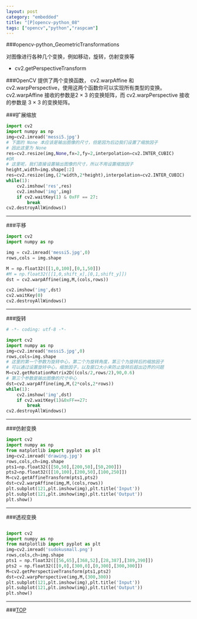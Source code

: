 ```yaml
---
layout: post
category: "embedded"
title: "[P]opencv-python_08"
tags: ["opencv","python","raspcam"]
---
```


<a name="top"></a>
###opencv-python_GeometricTransformations



对图像进行各种几个变换，例如移动，旋转，仿射变换等

* cv2.getPerspectiveTransform

###OpenCV 提供了两个变换函数， cv2.warpAffine 和 cv2.warpPerspective，使用这两个函数你可以实现所有类型的变换。 cv2.warpAffine 接收的参数是2 × 3 的变换矩阵，而 cv2.warpPerspective 接收的参数是 3 × 3 的变换矩阵。

###扩展缩放

```python
import cv2
import numpy as np
img=cv2.imread('messi5.jpg')
# 下面的 None 本应该是输出图像的尺寸，但是因为后边我们设置了缩放因子
# 因此这里为 None
res=cv2.resize(img,None,fx=2,fy=2,interpolation=cv2.INTER_CUBIC)
#OR
# 这里呢，我们直接设置输出图像的尺寸，所以不用设置缩放因子
height,width=img.shape[:2]
res=cv2.resize(img,(2*width,2*height),interpolation=cv2.INTER_CUBIC)
while(1):
	cv2.imshow('res',res)
	cv2.imshow('img',img)
	if cv2.waitKey(1) & 0xFF == 27:
		break
cv2.destroyAllWindows()
```

- - - 

###平移

```python
import cv2
import numpy as np

img = cv2.imread('messi5.jpg',0)
rows,cols = img.shape

M = np.float32([[1,0,100],[0,1,50]])
#M = np.float32([[1,0,shift_x],[0,1,shift_y]])
dst = cv2.warpAffine(img,M,(cols,rows))

cv2.imshow('img',dst)
cv2.waitKey(0)
cv2.destroyAllWindows()

```

- - - 

###旋转

```python
# -*- coding: utf-8 -*-

import cv2
import numpy as np
img=cv2.imread('messi5.jpg',0)
rows,cols=img.shape
# 这里的第一个参数为旋转中心，第二个为旋转角度，第三个为旋转后的缩放因子
# 可以通过设置旋转中心，缩放因子，以及窗口大小来防止旋转后超出边界的问题
M=cv2.getRotationMatrix2D((cols/2,rows/2),90,0.6)
# 第三个参数是输出图像的尺寸中心
dst=cv2.warpAffine(img,M,(2*cols,2*rows))
while(1):
	cv2.imshow('img',dst)
	if cv2.waitKey(1)&0xFF==27:
		break
cv2.destroyAllWindows()
```

- - - 

###仿射变换

```python
import cv2
import numpy as np
from matplotlib import pyplot as plt
img=cv2.imread('drawing.jpg')
rows,cols,ch=img.shape
pts1=np.float32([[50,50],[200,50],[50,200]])
pts2=np.float32([[10,100],[200,50],[100,250]])
M=cv2.getAffineTransform(pts1,pts2)
dst=cv2.warpAffine(img,M,(cols,rows))
plt.subplot(121,plt.imshow(img),plt.title('Input'))
plt.subplot(121,plt.imshow(img),plt.title('Output'))
plt.show()
```

- - - 

###透视变换

```python

import cv2
import numpy as np
from matplotlib import pyplot as plt
img=cv2.imread('sudokusmall.png')
rows,cols,ch=img.shape
pts1 = np.float32([[56,65],[368,52],[28,387],[389,390]])
pts2 = np.float32([[0,0],[300,0],[0,300],[300,300]])
M=cv2.getPerspectiveTransform(pts1,pts2)
dst=cv2.warpPerspective(img,M,(300,300))
plt.subplot(121,plt.imshow(img),plt.title('Input'))
plt.subplot(121,plt.imshow(img),plt.title('Output'))
plt.show()
```

- - - 

###[TOP](#top)
